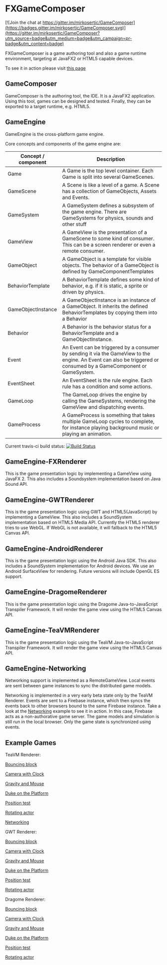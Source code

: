 FXGameComposer
=============

[![Join the chat at https://gitter.im/mirkosertic/GameComposer](https://badges.gitter.im/mirkosertic/GameComposer.svg)](https://gitter.im/mirkosertic/GameComposer?utm_source=badge&utm_medium=badge&utm_campaign=pr-badge&utm_content=badge)

FXGameComposer is a game authoring tool and also a game runtime environment, targeting at JavaFX2 or HTML5 capable devices.

To see it in action please visit [this page](http://www.mirkosertic.de/doku.php/javastuff/javafxgameauthoring)

GameComposer
-----------

GameComposer is the authoring tool, the IDE. It is a JavaFX2 application. Using this tool, games can be designed
and tested. Finally, they can be exported to a target runtime, e.g. HTML5.

GameEngine
----------

GameEngine is the cross-platform game engine.

Core concepts and components of the game engine are:

| Concept /  component   | Description
|------------------------|------------------------------------------------------------------------------------------------------------------------------------------------------------------
| Game                   | A Game is the top level container. Each Game is split into several GameScenes.
| GameScene              | A Scene is like a level of a game. A Scene has a collection of GameObjects, Assets and Events.
| GameSystem             | A GameSystem defines a subsystem of the game engine. There are GameSystems for physics, sounds and other stuff
| GameView               | A GameView is the presentation of a GameScene to some kind of consumer. This can be a screen renderer or even a remote consumer.
| GameObject             | A GameObject is a template for visible objects. The behavior of a GameObject is defined by GameComponentTemplates
| BehaviorTemplate       | A BehaviorTemplate defines some kind of behavior, e.g. if it is static, a sprite or driven by physics.
| GameObjectInstance     | A GameObjectInstance is an instance of a GameObject. It inherits the defined BehaviorTemplates by copying them into a Behavior
| Behavior               | A Behavior is the behavior status for a BehaviorTemplate and a GameObjectInstance.
| Event                  | An Event can be triggered by a consumer by sending it via the GameView to the engine. An Event can also be triggered or consumed by a GameComponent or GameSystem.
| EventSheet             | An EventSheet is the rule engine. Each rule has a condition and some actions.
| GameLoop               | The GameLoop drives the engine by calling the GameSystems, rendering the GameView and dispatching events.
| GameProcess            | A GameProcess is something that takes multiple GameLoop cycles to complete, for instance playing background music or playing an animation.

Current travis-ci build status: [![Build Status](https://travis-ci.org/mirkosertic/GameComposer.svg?branch=master)](https://travis-ci.org/mirkosertic/GameComposer)


GameEngine-FXRenderer
---------------------

This is the game presentation logic by implementing a GameView using JavaFX 2. This also includes a Soundsystem implementation based on Java Sound API.

GameEngine-GWTRenderer
--------------

This is the game presentation logic using GWT and HTML5(JavaScript) by implementing a GameView. This also includes a SoundSystem implementation based on HTML5 Media API.
Currently the HTML5 renderer tries to use WebGL. If WebGL is not available, it will fallback to the HTML5 Canvas API.

GameEngine-AndroidRenderer
--------------

This is the game presentation logic using the Android Java SDK. This also includes a SoundSystem implementation for Android devices.
We use an Android SurfaceView for rendering. Future versions will include OpenGL ES support.

GameEngine-DragomeRenderer
--------------

This is the game presentation logic using the Dragome Java-to-JavaScript Transpiler Framework. It will render the game view
using the HTML5 Canvas API.

GameEngine-TeaVMRenderer
--------------

This is the game presentation logic using the TeaVM Java-to-JavaScript Transpiler Framework. It will render the game view
using the HTML5 Canvas API.

GameEngine-Networking
--------------

Networking support is implemented as a RemoteGameView. Local events are sent between game instances to sync the distributed game models.

Networking is implemented in a very early beta state only by the TeaVM Renderer. Events are sent to a Firebase instance, which
then syncs the events back to other browsers bound to the same Firebase instance. Take a look at the [Networking](http://mirkosertic.github.io/GameComposer/games/teavm/networking/index.html) example
to see it in action. In this case, Firebase acts as a non-authorative game server. The game models and simulation is still run in the local browser.
Only the game state is synchronized using events.


Example Games
-------------

TeaVM Renderer:

[Bouncing block](http://mirkosertic.github.io/GameComposer/games/teavm/bounce/index.html)

[Camera with Clock](http://mirkosertic.github.io/GameComposer/games/teavm/camera/index.html)

[Gravity and Mouse](http://mirkosertic.github.io/GameComposer/games/teavm/gravity/index.html)

[Duke on the Platform](http://mirkosertic.github.io/GameComposer/games/teavm/platformer/index.html)

[Position test](http://mirkosertic.github.io/GameComposer/games/teavm/positiontest/index.html)

[Rotating actor](http://mirkosertic.github.io/GameComposer/games/teavm/rotatingactor/index.html)

[Networking](http://mirkosertic.github.io/GameComposer/games/teavm/networking/index.html)


GWT Renderer:

[Bouncing block](http://mirkosertic.github.io/GameComposer/games/gwt/bounce/index.html)

[Camera with Clock](http://mirkosertic.github.io/GameComposer/games/gwt/camera/index.html)

[Gravity and Mouse](http://mirkosertic.github.io/GameComposer/games/gwt/gravity/index.html)

[Duke on the Platform](http://mirkosertic.github.io/GameComposer/games/gwt/platformer/index.html)

[Position test](http://mirkosertic.github.io/GameComposer/games/gwt/positiontest/index.html)

[Rotating actor](http://mirkosertic.github.io/GameComposer/games/gwt/rotatingactor/index.html)


Dragome Renderer:

[Bouncing block](http://mirkosertic.github.io/GameComposer/games/dragome/bounce/index.html)

[Camera with Clock](http://mirkosertic.github.io/GameComposer/games/dragome/camera/index.html)

[Gravity and Mouse](http://mirkosertic.github.io/GameComposer/games/dragome/gravity/index.html)

[Duke on the Platform](http://mirkosertic.github.io/GameComposer/games/dragome/platformer/index.html)

[Position test](http://mirkosertic.github.io/GameComposer/games/dragome/positiontest/index.html)

[Rotating actor](http://mirkosertic.github.io/GameComposer/games/dragome/rotatingactor/index.html)

